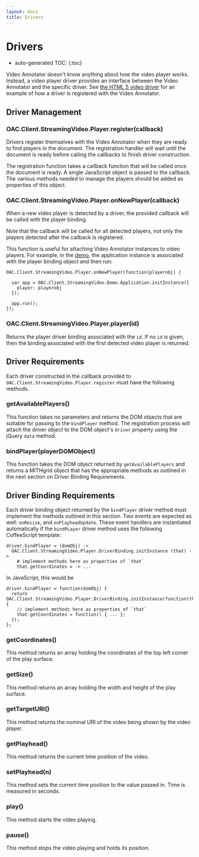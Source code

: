 ```yaml
---
layout: docs
title: Drivers
---
```

# Drivers

* auto-generated TOC:
{:toc}

Video Annotator doesn't know anything about how the video player works. Instead, a video player driver provides an interface
between the Video Annotator and the specific driver. 
See [the HTML 5 video driver](/OACVideoAnnotator/code/src/drivers/html5.coffee.html) for an example of how a driver 
is registered with the Video Annotator.

## Driver Management


### OAC.Client.StreamingVideo.Player.register(callback)

Drivers register themselves with the Video Annotator when they are ready to find players in the document. The registration
handler will wait until the document is ready before calling the callbacks to finish driver construction.

The registration function takes a callback function that will be called once the document is ready. A single JavaScript
object is passed to the callback. The various methods needed to manage the players should be added as properties of this
object.

### OAC.Client.StreamingVideo.Player.onNewPlayer(callback)

When a new video player is detected by a driver, the provided callback will be called with the player binding.

Note that the callback will be called for all detected players, not only the players detected after the callback is
registered.

This function is useful for attaching Video Annotator instances to video players. For example, in the
[demo](/OACVideoAnnotator/demo.html), the application instance is associated with the player binding object
and then run:


    OAC.Client.StreamingVideo.Player.onNewPlayer(function(playerobj) {

      var app = OAC.Client.StreamingVideo.Demo.Application.initInstance({
        player: playerobj
      });

      app.run();
    });

### OAC.Client.StreamingVideo.Player.player(id)

Returns the player driver binding associated with the `id`. If no `id` is given, then the binding associated with the
first detected video player is returned.

## Driver Requirements

Each driver constructed in the callback provided to `OAC.Client.StreamingVideo.Player.register` must have the following
methods.

### getAvailablePlayers()

This function takes no parameters and returns the DOM objects that are suitable for passing to the
`bindPlayer` method. The registration process will attach the driver object to the DOM object's
`driver` property using the jQuery `data` method.

### bindPlayer(playerDOMObject)

This function takes the DOM object returned by `getAvailablePlayers` and returns a MITHgrid object that
has the appropriate methods as outlined in the next section on Driver Binding Requirements.

## Driver Binding Requirements

Each driver binding object returned by the `bindPlayer` driver method must implement the methods outlined in this section.
Two events are expected as well: `onResize`, and `onPlayheadUpdate`. These event handlers are instantiated automatically
if the `bindPLayer` driver method uses the following CoffeeScript template:

    driver.bindPlayer = (domObj) ->
      OAC.Client.StreamingVideo.Player.DriverBinding.initInstance (that) ->
        # implement methods here as properties of `that`
        that.getCoordinates = -> ...

In JavaScript, this would be

    driver.bindPlayer = function(domObj) {
      return OAC.Client.StreamingVideo.Player.DriverBinding.initInstance(function(that) {
        // implement methods here as properties of `that`
        that.getCoordinates = function() { ... };
      });
    };

### getCoordinates()

This method returns an array holding the coordinates of the top left corner of the play surface.

### getSize()

This method returns an array holding the width and height of the play surface.

### getTargetURI()

This method returns the nominal URI of the video being shown by the video player.

### getPlayhead()

This method returns the current time position of the video.

### setPlayhead(n)

This method sets the current time position to the value passed in. Time is measured in seconds.

### play()

This method starts the video playing.

### pause()

This method stops the video playing and holds its position.
